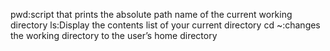 pwd:script that prints the absolute path name of the current working directory
ls:Display the contents list of your current directory
cd ~:changes the working directory to the user’s home directory
